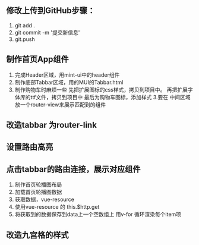 ## 修改上传到GitHub步骤：
1. git add .
2. git commit -m '提交新信息'
3. git.push
## 制作首页App组件
1. 完成Header区域，用mint-ui中的header组件
2. 制作底部Tabbar区域，用的MUI的Tabbar.html
3. 制作购物车时麻烦一些
   先把扩展图标的css样式，拷贝到项目中。
   再把扩展字体库的ttf文件，拷贝到项目中
   最后为购物车图标，添加样式 3.要在 中间区域放一个router-view来展示匹配到的组件
## 改造tabbar 为router-link
## 设置路由高亮
## 点击tabbar的路由连接，展示对应组件
1. 制作首页轮播图布局
2. 加载首页轮播图数据
3. 获取数据，vue-resource
4. 使用vue-resource 的 this.$http.get
5. 将获取到的数据保存到data上一个空数组上
   用v-for 循环渲染每个item项
## 改造九宫格的样式